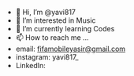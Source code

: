 - 👋 Hi, I’m @yavi817
- 👀 I’m interested in Music
- 🌱 I’m currently learning Codes
- 📫 How to reach me ...
- email: fifamobileyasir@gmail.com
- instagram: yavi817_
- LinkedIn:

<!---
yavi817/yavi817 is a ✨ special ✨ repository because its `README.md` (this file) appears on your GitHub profile.
You can click the Preview link to take a look at your changes.
--->
